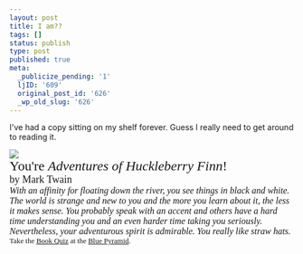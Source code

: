 ```yaml
---
layout: post
title: I am??
tags: []
status: publish
type: post
published: true
meta:
  _publicize_pending: '1'
  ljID: '609'
  original_post_id: '626'
  _wp_old_slug: '626'
---
```

I've had a copy sitting on my shelf forever.  Guess I really need to get around to reading it.

<p><img src="http://bluepyramid.org/ia/aohfmt.jpg"><br />
<font face="Georgia, Georgia Ref, Book Antiqua, Garamond" size="5">
You're <i>Adventures of Huckleberry Finn</i>!<br />
<font size="4">by Mark Twain</font><br />
<i><font size="3">With an affinity for floating down the river, you see things in black
and white. The world is strange and new to you and the more you learn about it, the less
it makes sense. You probably speak with an accent and others have a hard time
understanding you and an even harder time taking you seriously. Nevertheless, your
adventurous spirit is admirable. You really like straw hats.</font><br />
<font size="2" face="Times New Roman"></i>
Take the <a href="http://bluepyramid.org/ia/bquiz.htm">Book Quiz</a>
at the <a href="http://bluepyramid.org">Blue Pyramid</a>.</font></font></p>
